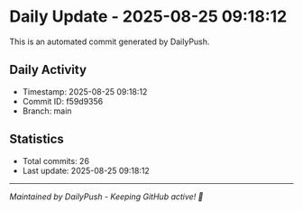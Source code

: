 # Daily Update - 2025-08-25 09:18:12

This is an automated commit generated by DailyPush.

## Daily Activity
- Timestamp: 2025-08-25 09:18:12
- Commit ID: f59d9356
- Branch: main

## Statistics
- Total commits: 26
- Last update: 2025-08-25 09:18:12

---
*Maintained by DailyPush - Keeping GitHub active! 🚀*
